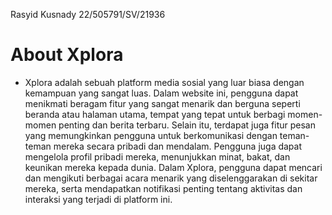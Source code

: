 
Rasyid Kusnady
22/505791/SV/21936
# About Xplora
- Xplora adalah sebuah platform media sosial yang luar biasa dengan kemampuan yang sangat luas. Dalam website ini, pengguna dapat menikmati beragam fitur yang sangat menarik dan berguna seperti beranda atau halaman utama, tempat yang tepat untuk berbagi momen-momen penting dan berita terbaru. Selain itu, terdapat juga fitur pesan yang memungkinkan pengguna untuk berkomunikasi dengan teman-teman mereka secara pribadi dan mendalam. Pengguna juga dapat mengelola profil pribadi mereka, menunjukkan minat, bakat, dan keunikan mereka kepada dunia. Dalam Xplora, pengguna dapat mencari dan mengikuti berbagai acara menarik yang diselenggarakan di sekitar mereka, serta mendapatkan notifikasi penting tentang aktivitas dan interaksi yang terjadi di platform ini. 
